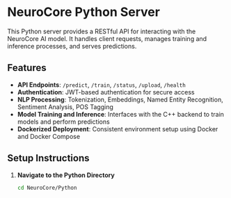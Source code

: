 # NeuroCore Python Server

This Python server provides a RESTful API for interacting with the NeuroCore AI model. It handles client requests, manages training and inference processes, and serves predictions.

## Features

- **API Endpoints**: `/predict`, `/train`, `/status`, `/upload`, `/health`
- **Authentication**: JWT-based authentication for secure access
- **NLP Processing**: Tokenization, Embeddings, Named Entity Recognition, Sentiment Analysis, POS Tagging
- **Model Training and Inference**: Interfaces with the C++ backend to train models and perform predictions
- **Dockerized Deployment**: Consistent environment setup using Docker and Docker Compose

## Setup Instructions

1. **Navigate to the Python Directory**
   ```bash
   cd NeuroCore/Python

